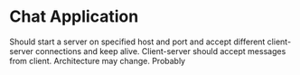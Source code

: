 # Chat Application #

Should start a server on specified host and port and accept different client-server connections and keep alive. Client-server should accept messages from client.
Architecture may change. Probably
